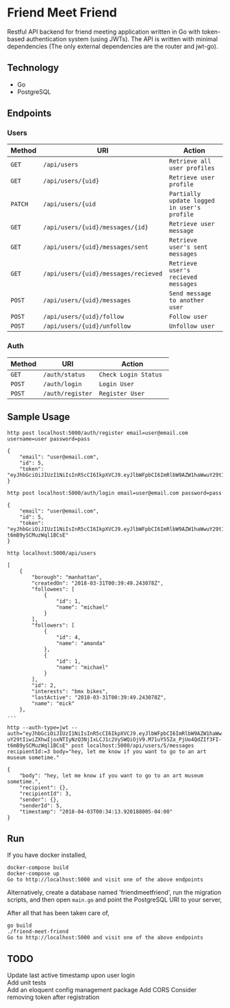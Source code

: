 # Friend Meet Friend

Restful API backend for friend meeting application written in Go with
token-based authentication system (using JWTs). The API is written with minimal
dependencies (The only external dependencies are the router and jwt-go).

Technology
----------
* Go
* PostgreSQL

Endpoints
---------

### Users
| Method     | URI                                   | Action                                    |
|------------|---------------------------------------|-------------------------------------------|
| `GET`      | `/api/users`                          | `Retrieve all user profiles`              |
| `GET`      | `/api/users/{uid}`                    | `Retrieve user profile`                   |
| `PATCH`    | `/api/users/{uid`                     | `Partially update logged in user's profile`         |
| `GET`      | `/api/users/{uid}/messages/{id}`      | `Retrieve user message`                   |
| `GET`      | `/api/users/{uid}/messages/sent`      | `Retrieve user's sent messages`           |
| `GET`      | `/api/users/{uid}/messages/recieved`  | `Retrieve user's recieved messages`       |
| `POST`     | `/api/users/{uid}/messages`           | `Send message to another user`            |
| `POST`     | `/api/users/{uid}/follow`             | `Follow user`                             |
| `POST`     | `/api/users/{uid}/unfollow`           | `Unfollow user`                           |

### Auth
| Method     | URI                                   | Action                                    |
|------------|---------------------------------------|-------------------------------------------|
| `GET`      | `/auth/status`                         | `Check Login Status `                     |
| `POST`     | `/auth/login`                          | `Login User`                              |
| `POST`     | `/auth/register`                       | `Register User`                           |

Sample Usage
---------------
`http post localhost:5000/auth/register email=user@email.com username=user password=pass`

```
{
    "email": "user@email.com", 
    "id": 5, 
    "token": "eyJhbGciOiJIUzI1NiIsInR5cCI6IkpXVCJ9.eyJlbWFpbCI6ImRlbW9AZW1haWwuY29tIiwiZXhwIjoxNTIyNzQ3NTA1LCJ1c2VySWQiOjV9.jIcIwq8hA1uSLDFyuytr1lGwQ9WNnvkubzz0qrPN7SQ"
}

```

`http post localhost:5000/auth/login email=user@email.com password=pass`
```
{
    "email": "user@email.com", 
    "id": 5, 
    "token": "eyJhbGciOiJIUzI1NiIsInR5cCI6IkpXVCJ9.eyJlbWFpbCI6ImRlbW9AZW1haWwuY29tIiwiZXhwIjoxNTIyNzQ3NjIxLCJ1c2VySWQiOjV9.M71uY55Za_PjUo4QdZIf3FI-t6mB9ySCMuzWql1BCsE"
}

```

`http localhost:5000/api/users`

```
[
    {
        "borough": "manhattan", 
        "createdOn": "2018-03-31T00:39:49.243078Z", 
        "followees": [
            {
                "id": 1, 
                "name": "michael"
            }
        ], 
        "followers": [
            {
                "id": 4, 
                "name": "amanda"
            }, 
            {
                "id": 1, 
                "name": "michael"
            }
        ], 
        "id": 2, 
        "interests": "bmx bikes", 
        "lastActive": "2018-03-31T00:39:49.243078Z", 
        "name": "mick"
    }, 
...
```

`http --auth-type=jwt --auth="eyJhbGciOiJIUzI1NiIsInR5cCI6IkpXVCJ9.eyJlbWFpbCI6ImRlbW9AZW1haWwuY29tIiwiZXhwIjoxNTIyNzQ3NjIxLCJ1c2VySWQiOjV9.M71uY55Za_PjUo4QdZIf3FI-t6mB9ySCMuzWql1BCsE" post localhost:5000/api/users/5/messages recipientId:=3 body="hey, let me know if you want to go to an art museum sometime."`

```
{
    "body": "hey, let me know if you want to go to an art museum sometime.", 
    "recipient": {}, 
    "recipientId": 3, 
    "sender": {}, 
    "senderId": 5, 
    "timestamp": "2018-04-03T00:34:13.920188005-04:00"
}

```

Run
---
If you have docker installed,
```
docker-compose build
docker-compose up
Go to http://localhost:5000 and visit one of the above endpoints
```

Alternatively, create a database named 'friendmeetfriend', run the migration
scripts, and then open `main.go` and point the PostgreSQL URI to your server,

After all that has been taken care of,
```
go build
./friend-meet-friend
Go to http://localhost:5000 and visit one of the above endpoints
```

TODO
----
Update last active timestamp upon user login  
Add unit tests  
Add an eloquent config management package
Add CORS
Consider removing token after registration
